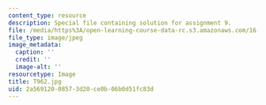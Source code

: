 ```yaml
---
content_type: resource
description: Special file containing solution for assignment 9.
file: /media/https%3A/open-learning-course-data-rc.s3.amazonaws.com/16-21-techniques-for-structural-analysis-and-design-spring-2005/2a56912008573d20ce0b06b0d51fc83d_T962.jpg
file_type: image/jpeg
image_metadata:
  caption: ''
  credit: ''
  image-alt: ''
resourcetype: Image
title: T962.jpg
uid: 2a569120-0857-3d20-ce0b-06b0d51fc83d
---
```

